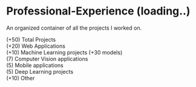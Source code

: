 # Professional-Experience (loading..)
An organized container of all the projects I worked on.


(+50) Total Projects<br/>
(+20) Web Applications<br/>
(+10) Machine Learning projects (+30 models)<br/>
(7) Computer Vision applications<br/>
(5) Mobile applications<br/>
(5) Deep Learning projects<br/>
(+10) Other<br/>
